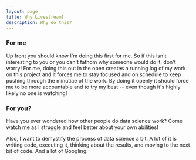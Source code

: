 ```yaml
---
layout: page
title: Why Livestream?
description: Why do this?
---
```


### For me

Up front you should know I'm doing this first for me. So if this isn't interesting
to you or you can't fathom why someone would do it, don't worry! For me, doing
this out in the open creates a running log of my work on this project and it
forces me to stay focused and on schedule to keep pushing through the minutiae
of the work. By doing it openly it should force me to be more accountable and to
try my best -- even though it's highly likely no one is watching!

### For you?

Have you ever wondered how other people do data science work? Come watch me
as I struggle and feel better about your own abilities!

Also, I want to demystify the process of data science a bit. A lot of it is
writing code, executing it, thinking about the results, and moving to the next
bit of code. And a lot of Googling.
